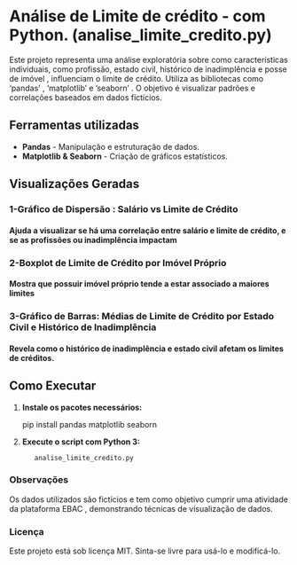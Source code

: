 # **Análise de Limite de crédito - com Python.**  (**analise_limite_credito.py**)
Este projeto representa uma análise exploratória sobre como características individuais,  como profissão, estado civil, histórico de inadimplência e posse de imóvel , influenciam o limite de crédito. Utiliza as bibliotecas como ‘pandas’ , ‘matplotlib’  e ’seaborn’ . O objetivo é visualizar padrões e correlações baseados em dados fictícios. 

## **Ferramentas utilizadas**

- **Pandas** - Manipulação e estruturação de dados.  
- **Matplotlib & Seaborn** - Criação de gráficos estatísticos.

## **Visualizações Geradas**
### **1-Gráfico de Dispersão** : **Salário vs Limite de Crédito**  
#### **Ajuda a visualizar se há uma correlação entre salário e limite de crédito, e se as profissões ou inadimplência impactam**

### **2-**Boxplot** de Limite de Crédito por Imóvel Próprio**  
#### **Mostra que possuir imóvel próprio tende a estar associado a maiores limites**

### 3-**Gráfico de Barras**: Médias de Limite de Crédito por Estado Civil e Histórico de Inadimplência  
#### Revela como o histórico de inadimplência e estado civil afetam os limites de  créditos.

## **Como Executar**

1. **Instale os pacotes necessários:**   
  
   pip install pandas matplotlib seaborn


2. **Execute o script com Python 3:**
 
          analise_limite_credito.py  


### **Observações**  
Os dados utilizados são fictícios e tem como objetivo cumprir uma atividade da plataforma EBAC , demonstrando técnicas de visualização de dados.

### **Licença**  
Este projeto está sob licença MIT. Sinta-se livre para usá-lo  e modificá-lo. 
